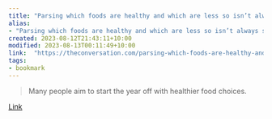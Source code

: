 ```yaml
---
title: "Parsing which foods are healthy and which are less so isn’t always straightforward – a new rating system aims to demystify the process"
alias:
- "Parsing which foods are healthy and which are less so isn’t always straightforward – a new rating system aims to demystify the process"
created: 2023-08-12T21:43:11+10:00
modified: 2023-08-13T00:11:49+10:00
link:  "https://theconversation.com/parsing-which-foods-are-healthy-and-which-are-less-so-isnt-always-straightforward-a-new-rating-system-aims-to-demystify-the-process-192831"
tags:
- bookmark
---
```


> Many people aim to start the year off with healthier food choices.

[Link](https://theconversation.com/parsing-which-foods-are-healthy-and-which-are-less-so-isnt-always-straightforward-a-new-rating-system-aims-to-demystify-the-process-192831)